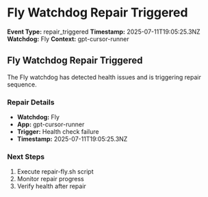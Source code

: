 # Fly Watchdog Repair Triggered

**Event Type:** repair_triggered
**Timestamp:** 2025-07-11T19:05:25.3NZ
**Watchdog:** Fly
**Context:** gpt-cursor-runner


## Fly Watchdog Repair Triggered

The Fly watchdog has detected health issues and is triggering repair sequence.

### Repair Details
- **Watchdog:** Fly
- **App:** gpt-cursor-runner
- **Trigger:** Health check failure
- **Timestamp:** 2025-07-11T19:05:25.3NZ

### Next Steps
1. Execute repair-fly.sh script
2. Monitor repair progress
3. Verify health after repair


